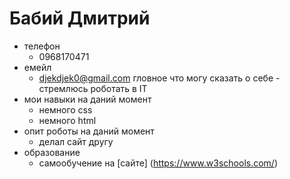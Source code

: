 # Бабий Дмитрий
* телефон
    + 0968170471
* емейл
    + djekdjek0@gmail.com
    гловное что могу сказать о себе - стремлюсь роботать в ІТ
* мои навыки на даний момент
    + немного css
    + немного html
* опит роботы на даний момент
    + делал сайт другу
* образование
    + самообучение на [сайте] (https://www.w3schools.com/)